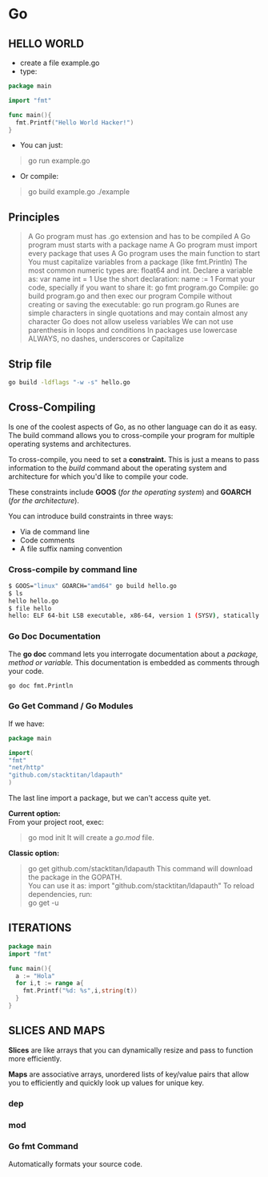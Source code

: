 # Go

## HELLO WORLD

* create a file example.go
* type: 

```go
package main

import "fmt"

func main(){
  fmt.Printf("Hello World Hacker!")
}
```
* You can just:
>go run example.go

* Or compile:
>go build example.go
>./example


## Principles

>A Go program must has .go extension and has to be compiled
>A Go program must starts with a package name
>A Go program must import every package that uses
>A Go program uses the main function to start
>You must capitalize variables from a package (like fmt.Println)
>The most common numeric types are: float64 and int.
>Declare a variable as: var name int = 1
>Use the short declaration: name := 1
>Format your code, specially if you want to share it: go fmt program.go
>Compile: go build program.go and then exec our program
>Compile without creating or saving the executable: go run program.go
>Runes are simple characters in single quotations and may contain almost any character
>Go does not allow useless variables
>We can not use parenthesis in loops and conditions
>In packages use lowercase ALWAYS, no dashes, underscores or Capitalize

## Strip file

```bash
go build -ldflags "-w -s" hello.go
```

## Cross-Compiling

Is one of the coolest aspects of Go, as no other language can do it as easy. <br/>
The build command allows you to cross-compile your program for multiple operating systems and architectures. <br/>

To cross-compile, you need to set a __constraint.__ This is just a means to pass information to the _build_ command about the operating system and architecture for which you'd like to compile your code. <br/>

These constraints include __GOOS__ (_for the operating system_) and __GOARCH__ (_for the architecture_). <br/>

You can introduce build constraints in three ways: <br/> 

* Via de command line
* Code comments 
* A file suffix naming convention


### Cross-compile by command line

```bash
$ GOOS="linux" GOARCH="amd64" go build hello.go
$ ls
hello hello.go
$ file hello
hello: ELF 64-bit LSB executable, x86-64, version 1 (SYSV), statically linked, not stripped
```

### Go Doc Documentation

The __go doc__ command lets you interrogate documentation about a _package, method or variable._ This documentation is embedded as comments through your code. 

```bash
go doc fmt.Println
```

### Go Get Command / Go Modules

If we have: <br/>

```go
package main

import(
"fmt"
"net/http"
"github.com/stacktitan/ldapauth"
)
```
The last line import a package, but we can't access quite yet. <br/>

__Current option:__ <br/>
From your project root, exec: <br/>
>go mod init
It will create a _go.mod_ file. <br/>


__Classic option:__ <br/>
>go get github.com/stacktitan/ldapauth
This command will download the package in the GOPATH. <br/>
You can use it as:
>import "github.com/stacktitan/ldapauth"
To reload dependencies, run: <br/>
>go get -u


## ITERATIONS

```go
package main
import "fmt"

func main(){
  a := "Hola"
  for i,t := range a{
    fmt.Printf("%d: %s",i,string(t))
  }
}
```


## SLICES AND MAPS

__Slices__ are like arrays that you can dynamically resize and pass to function more efficiently. <br/>

__Maps__ are associative arrays, unordered lists of key/value pairs that allow you to efficiently and quickly look up values for unique key. <br/>






### dep

### mod

### Go fmt Command

Automatically formats your source code. <br/>
